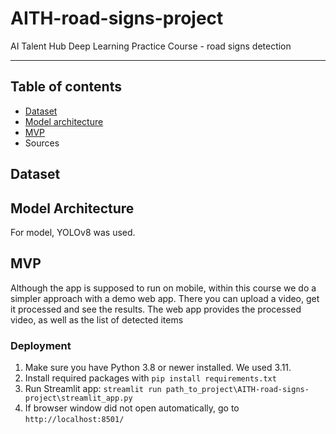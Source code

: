 # AITH-road-signs-project
AI Talent Hub Deep Learning Practice Course - road signs detection

---
 
## Table of contents

- [Dataset](#dataset)
- [Model architecture](#model-architecture)
- [MVP](#mvp)
- Sources


## Dataset

## Model Architecture
For model, YOLOv8 was used.

## MVP
Although the app is supposed to run on mobile, within this course we do a simpler approach with a demo web app. There you can upload a video, get it processed and see the results. 
The web app provides the processed video, as well as the list of detected items

### Deployment
1. Make sure you have Python 3.8 or newer installed. We used 3.11.
2. Install required packages with `pip install requirements.txt`
3. Run Streamlit app: `streamlit run path_to_project\AITH-road-signs-project\streamlit_app.py`
4. If browser window did not open automatically, go to `http://localhost:8501/`

